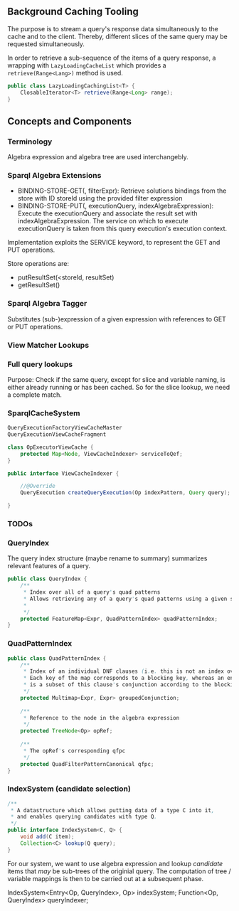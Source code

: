 
## Background Caching Tooling
The purpose is to stream a query's response data simultaneously to the cache and to the client.
Thereby, different slices of the same query may be requested simultaneously.


In order to retrieve a sub-sequence of the items of a query response, a wrapping with `LazyLoadingCacheList` which provides a `retrieve(Range<Lang>)` method is used.
```java
public class LazyLoadingCachingList<T> {
    ClosableIterator<T> retrieve(Range<Long> range);
}
```







## Concepts and Components

### Terminology
Algebra expression and algebra tree are used interchangebly.

### Sparql Algebra Extensions



* BINDING-STORE-GET(<storeId>, filterExpr): Retrieve solutions bindings from the store with ID storeId using the provided filter expression
* BINDING-STORE-PUT(<storeId>, executionQuery, indexAlgebraExpression): Execute the executionQuery and associate the result set with indexAlgebraExpression. The service on which to execute executionQuery is taken from this query execution's execution context.

Implementation exploits the SERVICE keyword, to represent the GET and PUT operations.

Store operations are:

* putResultSet(<storeId, resultSet)
* getResultSet(<storeId>)

### Sparql Algebra Tagger
Substitutes (sub-)expression of a given expression with references to GET or PUT operations.


### View Matcher Lookups


### Full query lookups
Purpose: Check if the same query, except for slice and variable naming, is either already running or has been cached.
So for the slice lookup, we need a complete match.


### SparqlCacheSystem
```java
QueryExecutionFactoryViewCacheMaster
QueryExecutionViewCacheFragment
```

```java
class OpExecutorViewCache {
    protected Map<Node, ViewCacheIndexer> serviceToQef;
}
```


```java
public interface ViewCacheIndexer {

    //@Override
    QueryExecution createQueryExecution(Op indexPattern, Query query);

}
```

### TODOs




### QueryIndex
The query index structure (maybe rename to summary) summarizes relevant features of a query.

```java
public class QueryIndex {
    /**
     * Index over all of a query's quad patterns
     * Allows retrieving any of a query's quad patterns using a given set of features
     * 
     */
    protected FeatureMap<Expr, QuadPatternIndex> quadPatternIndex;
}
```


### QuadPatternIndex
```java
public class QuadPatternIndex {
    /**
     * Index of an individual DNF clauses (i.e. this is not an index over the whole DNF)
     * Each key of the map corresponds to a blocking key, whereas an entry's set of values
     * is a subset of this clause's conjunction according to the blocking key
     */
    protected Multimap<Expr, Expr> groupedConjunction;
    
    /**
     * Reference to the node in the algebra expression
     */
    protected TreeNode<Op> opRef;
        
    /**
     * The opRef's corresponding qfpc
     */
    protected QuadFilterPatternCanonical qfpc;
}
```

### IndexSystem (candidate selection)
```java
/**
 * A datastructure which allows putting data of a type C into it,
 * and enables querying candidates with type Q.
 */
public interface IndexSystem<C, Q> {
    void add(C item);
    Collection<C> lookup(Q query);
}
```

For our system, we want to use algebra expression and lookup _candidate_ items that _may_ be sub-trees of the originial query.
The computation of tree / variable mappings is then to be carried out at a subsequent phase.

IndexSystem<Entry<Op, QueryIndex>, Op> indexSystem;
Function<Op, QueryIndex> queryIndexer;

### 








